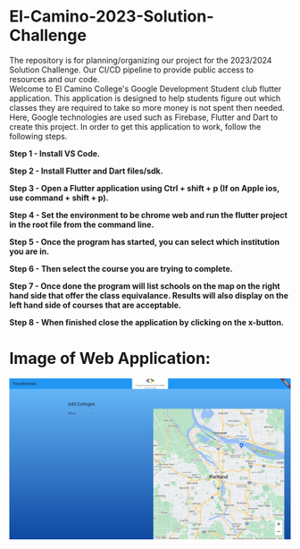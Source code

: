 # El-Camino-2023-Solution-Challenge
The repository is for planning/organizing our project for the 2023/2024 Solution Challenge. Our CI/CD pipeline to provide public access to resources and our code.
<br>
Welcome to El Camino College's Google Development Student club flutter application. This application is designed to help students figure out which classes they are required to take so more money is not spent then needed. Here, Google technologies are used such as Firebase, Flutter and Dart to create this project. In order to get this application to work, follow the following steps.
<b>

Step 1 - Install VS Code.

Step 2 - Install Flutter and Dart files/sdk.

Step 3 - Open a Flutter application using Ctrl + shift + p (If on Apple ios, use command + shift + p).

Step 4 - Set the environment to be chrome web and run the flutter project in the root file from the command line.

Step 5 - Once the program has started, you can select which institution you are in.

Step 6 - Then select the course you are trying to complete.

Step 7 - Once done the program will list schools on the map on the right hand side that offer the class equivalance. Results will also display on the left hand side of courses that are acceptable.

Step 8 - When finished close the application by clicking on the x-button.


# Image of Web Application:
![Image of the web application and what it looks like](/assets/ImageofWebApplication.png)
